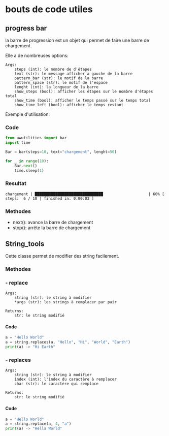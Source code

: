 # bouts de code utiles

## __progress bar__
la barre de progression est un objet qui permet de faire une barre de chargement. 

Elle a de nombreuses options:

    Args:
        steps (int): le nombre de d'étapes
        text (str): le message afficher a gauche de la barre
        pattern_bar (str): le motif de la barre
        pattern_space (str): le motif de l'espace
        lenght (int): la longueur de la barre
        show_steps (bool): afficher les étapes sur le nombre d'étapes total
        show_time (bool): afficher le temps passé sur le temps total
        show_time_left (bool): afficher le temps restant

Exemple d'utilisation:

### Code

```python
from uwutilities import bar
import time

Bar = bar(steps=10, text="chargement", lenght=50)

for _ in range(10):
    Bar.next()
    time.sleep(1)
```
### Resultat
```
chargement | ██████████████████████████████                    | 60% [ steps:  6 / 10 | finished in: 0:00:03 ]
```


### Methodes

- next(): avance la barre de chargement
- stop(): arrête la barre de chargement

## __String_tools__
Cette classe permet de modifier des string facilement.

### Methodes


### - replace
    Args:
        string (str): le string à modifier
        *args (str): les strings à remplacer par pair

    Returns:
        str: le string modifié

#### Code
```python
a = "Hello World"
a = string.replaces(a, "Hello", "Hi", "World", "Earth")
print(a) -> "Hi Earth"
```
### - replaces
    Args:
        string (str): le string à modifier
        index (int): l'index du caractère à remplacer
        char (str): le caractère qui remplace

    Returns:
        str: le string modifié

#### Code
```python
a = "Hello World"
a = string.replace(a, 4, "a")
print(a) -> "Hella World"
```